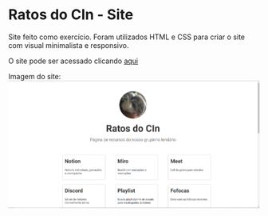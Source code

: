 # Ratos do CIn - Site

Site feito como exercício. Foram utilizados HTML e CSS para criar o site com visual minimalista e responsivo.

O site pode ser acessado clicando <a href="https://ratosdocin.netlify.app/" target="_blank">aqui</a>

Imagem do site:
<img src="./src/imgs/print.png"/>
